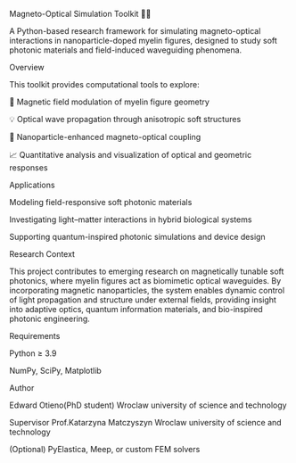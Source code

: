 Magneto-Optical Simulation Toolkit 🧠✨

A Python-based research framework for simulating magneto-optical interactions in nanoparticle-doped myelin figures, designed to study soft photonic materials and field-induced waveguiding phenomena.

Overview

This toolkit provides computational tools to explore:

🧲 Magnetic field modulation of myelin figure geometry

💡 Optical wave propagation through anisotropic soft structures

🧬 Nanoparticle-enhanced magneto-optical coupling

📈 Quantitative analysis and visualization of optical and geometric responses

Applications

Modeling field-responsive soft photonic materials

Investigating light–matter interactions in hybrid biological systems

Supporting quantum-inspired photonic simulations and device design

Research Context

This project contributes to emerging research on magnetically tunable soft photonics, where myelin figures act as biomimetic optical waveguides.
By incorporating magnetic nanoparticles, the system enables dynamic control of light propagation and structure under external fields, providing insight into adaptive optics, quantum information materials, and bio-inspired photonic engineering.

Requirements

Python ≥ 3.9

NumPy, SciPy, Matplotlib

Author

Edward Otieno(PhD student)
Wroclaw university of science and technology 

Supervisor 
Prof.Katarzyna Matczyszyn
Wroclaw university of science and technology 

(Optional) PyElastica, Meep, or custom FEM solvers
